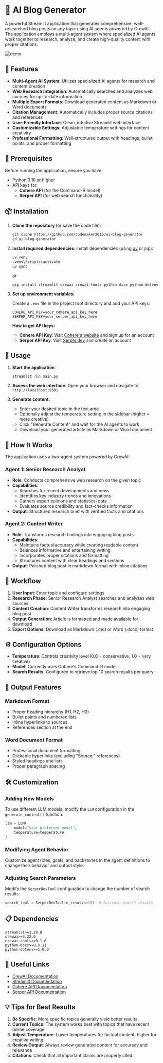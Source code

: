 # 🤖 AI Blog Generator

A powerful Streamlit application that generates comprehensive, well-researched blog posts on any topic using AI agents powered by CrewAI. The application employs a multi-agent system where specialized AI agents work together to research, analyze, and create high-quality content with proper citations.

![demo](demo/demo.gif)

## 🌟 Features

- **Multi-Agent AI System**: Utilizes specialized AI agents for research and content creation
- **Web Research Integration**: Automatically searches and analyzes web sources for up-to-date information
- **Multiple Export Formats**: Download generated content as Markdown or Word documents
- **Citation Management**: Automatically includes proper source citations and references
- **User-Friendly Interface**: Clean, intuitive Streamlit web interface
- **Customizable Settings**: Adjustable temperature settings for content creativity
- **Professional Formatting**: Well-structured output with headings, bullet points, and proper formatting

## 🔧 Prerequisites

Before running the application, ensure you have:

- Python 3.10 or higher
- API keys for:
  - **Cohere API** (for the Command-R model)
  - **Serper API** (for web search functionality)

## 📦 Installation

1. **Clone the repository** (or save the code file):
   ```bash
   git clone https://github.com/codemaker2015/ai-blog-generator
   cd ai-blog-generator
   ```

2. **Install required dependencies**:
   Install dependencies (using [uv](https://github.com/astral-sh/uv) or pip):  
   ```bash
   uv venv
   .venv\Scripts\activate
   uv sync
   ```
   or 
   ```
   pip install streamlit crewai crewai-tools python-docx python-dotenv
   ```

3. **Set up environment variables**:
   
   Create a `.env` file in the project root directory and add your API keys:
   ```env
   COHERE_API_KEY=your_cohere_api_key_here
   SERPER_API_KEY=your_serper_api_key_here
   ```

   **How to get API keys:**
   - **Cohere API Key**: Visit [Cohere's website](https://cohere.ai) and sign up for an account
   - **Serper API Key**: Visit [Serper.dev](https://serper.dev) and create an account

## 🚀 Usage

1. **Start the application**:
   ```bash
   streamlit run main.py
   ```

2. **Access the web interface**:
   Open your browser and navigate to `http://localhost:8501`

3. **Generate content**:
   - Enter your desired topic in the text area
   - Optionally adjust the temperature setting in the sidebar (higher = more creative)
   - Click "Generate Content" and wait for the AI agents to work
   - Download your generated article as Markdown or Word document

## 🤖 How It Works

The application uses a two-agent system powered by CrewAI:

### Agent 1: Senior Research Analyst
- **Role**: Conducts comprehensive web research on the given topic
- **Capabilities**: 
  - Searches for recent developments and news
  - Identifies key industry trends and innovations
  - Gathers expert opinions and statistical data
  - Evaluates source credibility and fact-checks information
- **Output**: Structured research brief with verified facts and citations

### Agent 2: Content Writer
- **Role**: Transforms research findings into engaging blog posts
- **Capabilities**:
  - Maintains factual accuracy while creating readable content
  - Balances informative and entertaining writing
  - Incorporates proper citations and formatting
  - Structures content with clear headings and sections
- **Output**: Polished blog post in markdown format with inline citations

## 🔄 Workflow

1. **User Input**: Enter topic and configure settings
2. **Research Phase**: Senior Research Analyst searches and analyzes web sources
3. **Content Creation**: Content Writer transforms research into engaging blog post
4. **Output Generation**: Article is formatted and made available for download
5. **Export Options**: Download as Markdown (.md) or Word (.docx) format

## ⚙️ Configuration Options

- **Temperature**: Controls creativity level (0.0 = conservative, 1.0 = very creative)
- **Model**: Currently uses Cohere's Command-R model
- **Search Results**: Configured to retrieve top 10 search results per query

## 📄 Output Features

### Markdown Format
- Proper heading hierarchy (H1, H2, H3)
- Bullet points and numbered lists
- Inline hyperlinks to sources
- References section at the end

### Word Document Format
- Professional document formatting
- Clickable hyperlinks (excluding "Source:" references)
- Styled headings and lists
- Proper paragraph spacing

## 🛠️ Customization

### Adding New Models
To use different LLM models, modify the `LLM` configuration in the `generate_content()` function:

```python
llm = LLM(
    model="your-preferred-model",
    temperature=temperature
)
```

### Modifying Agent Behavior
Customize agent roles, goals, and backstories in the agent definitions to change their behavior and output style.

### Adjusting Search Parameters
Modify the `SerperDevTool` configuration to change the number of search results:

```python
search_tool = SerperDevTool(n_results=15)  # Increase search results
```

## 📋 Dependencies

```
streamlit>=1.28.0
crewai>=0.22.0
crewai-tools>=0.1.6
python-docx>=0.8.11
python-dotenv>=1.0.0
```

## 🔗 Useful Links

- [CrewAI Documentation](https://docs.crewai.com/)
- [Streamlit Documentation](https://docs.streamlit.io/)
- [Cohere API Documentation](https://docs.cohere.ai/)
- [Serper API Documentation](https://serper.dev/api-key)

## 💡 Tips for Best Results

1. **Be Specific**: More specific topics generally yield better results
2. **Current Topics**: The system works best with topics that have recent online coverage
3. **Adjust Temperature**: Lower temperatures for factual content, higher for creative writing
4. **Review Output**: Always review generated content for accuracy and relevance
5. **Citations**: Check that all important claims are properly cited